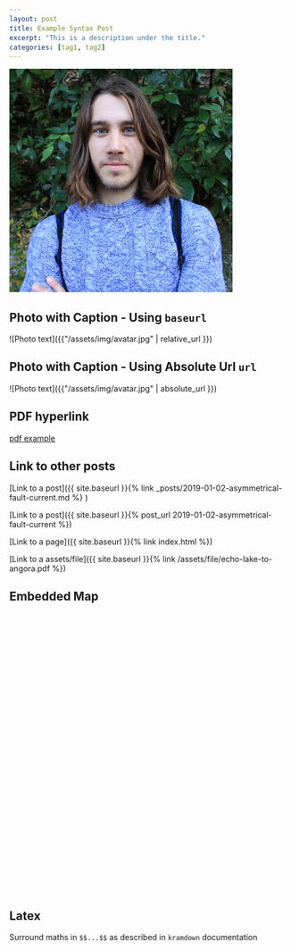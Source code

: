 ```yaml
---
layout: post
title: Example Syntax Post
excerpt: "This is a description under the title."
categories: [tag1, tag2]
---
```


![Cover](/assets/img/avatar.jpg)

## Photo with Caption - Using `baseurl`

![Photo text]({{"/assets/img/avatar.jpg" | relative_url }})

## Photo with Caption - Using Absolute Url `url`

![Photo text]({{"/assets/img/avatar.jpg" | absolute_url }})

## PDF hyperlink

[pdf example]({{"/assets/file/echo-lake-to-angora.pdf"}})

[//]: # (This is a comment)

## Link to other posts

[//]: # (Below, site.baseurl is optional)

[Link to a post]({{ site.baseurl }}{% link _posts/2019-01-02-asymmetrical-fault-current.md %} )

[Link to a post]({{ site.baseurl }}{% post_url 2019-01-02-asymmetrical-fault-current %})

[Link to a page]({{ site.baseurl }}{% link index.html %})

[Link to a assets/file]({{ site.baseurl }}{% link /assets/file/echo-lake-to-angora.pdf %})

## Embedded Map

<div id="map" class="map leaflet-container" style="height: 500px; position:relative;"></div>

<script>
    var map = L.map('map').setView([-118.179,36.495], 10);
    L.tileLayer('https://api.mapbox.com/styles/v1/smaroukis/cj079ohrl00012ro37wtvmoea/tiles/256/{z}/{x}/{y}?access_token=pk.eyJ1Ijoic21hcm91a2lzIiwiYSI6ImNpcTZyNW96djAwZ3BmbmtrcnZpbXRoMG0ifQ.wlaRgsckB1_vTtYKWEhZJw').addTo(map)
</script>

## Latex

Surround maths in `$$...$$` as described in `kramdown` documentation